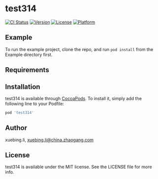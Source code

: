 # test314

[![CI Status](http://img.shields.io/travis/xuebing.li/test314.svg?style=flat)](https://travis-ci.org/xuebing.li/test314)
[![Version](https://img.shields.io/cocoapods/v/test314.svg?style=flat)](http://cocoapods.org/pods/test314)
[![License](https://img.shields.io/cocoapods/l/test314.svg?style=flat)](http://cocoapods.org/pods/test314)
[![Platform](https://img.shields.io/cocoapods/p/test314.svg?style=flat)](http://cocoapods.org/pods/test314)

## Example

To run the example project, clone the repo, and run `pod install` from the Example directory first.

## Requirements

## Installation

test314 is available through [CocoaPods](http://cocoapods.org). To install
it, simply add the following line to your Podfile:

```ruby
pod 'test314'
```

## Author

xuebing.li, xuebing.li@china.zhaogang.com

## License

test314 is available under the MIT license. See the LICENSE file for more info.
